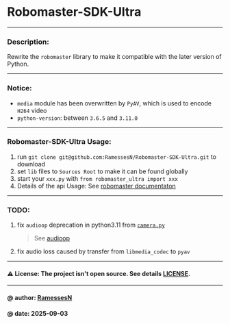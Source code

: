 # Robomaster-SDK-Ultra

---

### Description: 
Rewrite the `robomaster` library to make it compatible with the later version of Python.

---

### Notice:
- `media` module has been overwritten by `PyAV`, which is used to encode `H264` video
- `python-version`: between `3.6.5` and `3.11.0`

---

### Robomaster-SDK-Ultra Usage:
1. run `git clone git@github.com:RamessesN/Robomaster-SDK-Ultra.git` to download
2. set `lib` files to `Sources Root` to make it can be found globally
3. start your `xxx.py` with `from robomaster_ultra import xxx`
4. Details of the api Usage: See [robomaster documentaton](https://robomaster-dev.readthedocs.io/zh-cn/latest/index.html)

---

### TODO:
1. fix `audioop` deprecation in python3.11 from [`camera.py`](./lib/robomaster_ultra/camera.py)
   > See [audioop](https://docs.python.org/3/library/audioop.html)
2. fix audio loss caused by transfer from `libmedia_codec` to `pyav`

---

#### ⚠️ License: The project isn't open source. See details [LICENSE](./LICENSE).

---

#### @ author: [RamessesN](https://github.com/RamessesN)
#### @ date: 2025-09-03